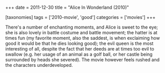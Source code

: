 +++
date = 2011-12-30
title = "Alice In Wonderland (2010)"

[taxonomies]
tags = ['2010-movie', 'good']
categories = ['movies']
+++

There's a number of enchanting moments, and Alice is sweet to the eye;
she is also lovely in battle costume and battle movement; the hatter is
at times fun (my favorite moment, also the saddest, is when exclaiming
how good it would be that he dies looking good); the evil queen is the
most interesting of all, despite the fact that her deeds are at times
too evil to swallow (e.g. her usage of an animal as a golf ball, or her
castle being surrounded by heads she severed). The movie however feels
rushed and the characters underdeveloped.
